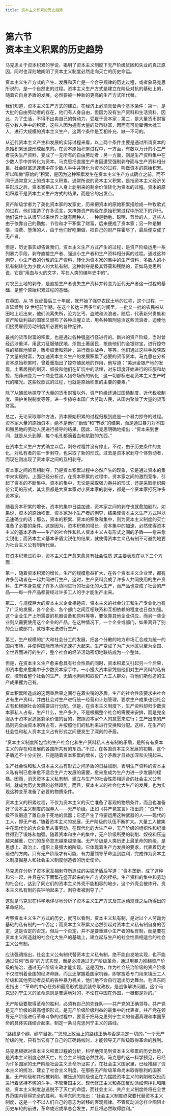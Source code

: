 ```yaml
---
title: 资本主义积累的历史趋势
---
```


# 第六节<br>**资本主义积累的历史趋势**

马克思关于资本积累的学说，揭明了资本主义制度下无产阶级贫困和失业的真正原因，同时也深刻地阐明了资本主义制度必然走向灭亡的历史命运。

资本主义生产方式的产生、发展和灭亡是一个合乎规律的历史过程，或者象马克思所说的，是一个自然史的过程。资本主义生产方式是建立在阶级对抗的基础上的，随着它自身矛盾的发展，必然要被一种新的更高的生产方式所代替。

我们知道，资本主义生产方式的建立，在经济上必须具备两个基本条件：第一，是大批的自由劳动者的存在，他们有人身自由，但因为没有生产资料和生活资料，因此，为了生活，不得不出卖自己的劳动力，受雇于资本家；第二，是大量货币财富在少数人手中的积累，这些人因为握有大量的货币财富，因而有可能雇佣大批工人，进行大规模的资本主义生产。这两个条件是互相补充、缺一不可的。

从近代资本主义产生和发展的实际过程来看，以上两个条件主要是通过所谓资本的原始积累迅速形成起来的。在资本原始积累过程中，一方面，有数以万计的小生产者丧失生产资料，变成了一无所有的自由劳动者；另一方面，则是生产资料集中在少数人手中并转化为资本。马克思把直接生产者因遭受强制剥夺而与生产资料相分离、社会财富迅速集中在少数人手中并转化为资本的过程，叫做资本的原始积累。所以叫做“原始的”积累，是因为这种积累发生在资本主义生产方式确立之前，而不同于通常意义上的资本主义积累。通常所说的资本主义积累，是指资本主义经济关系形成之后，资本家把从工人身上剥削来的剩余价值转化为资本的过程。资本的原始积累不是资本主义生产方式的结果，而是它的出发点。

资产阶级学者为了美化资本家的发家史，历来把资本的原始积累描绘成一种牧歌式的过程，他们捏造了许多谎言，来掩饰资产阶级在原始积累过程中所犯下的罪行。他们说什么从很早以来世界上就有两种人：一种是勤勉、聪明、节俭的人，这些人由于依靠自己的勤勉、节俭和才干积累了财富，后来便成了资本家；另一种是懒惰，浪费、堕落的人，由于他们好吃懒做，把自己的财产挥霍尽了，最后便变成了无产者。

但是，历史事实却告诉我们，资本主义生产方式产生的过程，是资产阶级运用一系列暴力手段，剥夺直接生产者、强迫小生产者和生产资料相分离的过程。通过这种剥夺，小生产者的分散的生产资料，转化为资本家的集中的生产资料，多数人的小私有制转化为少数人的大私有制。这种剥夺是极其野蛮和残酷的，正如马克思所说，它是“用血与火的文字，写在人类的编年史中的”。

对农民土地的剥夺，是直接生产者丧失生产资料并转变为近代无产者这一过程的基础，是整个原始积累过程的基础。

在英国，从 15 世纪最后三十年起，就开始了强夺农民土地的过程，这个过程，一直延续到 19 世纪前半期。在这个长达三百多年的时间里，一批又一批的农民被从田地上赶出来，他们流离失所，沦为乞丐、盗贼和流浪者。随后，代表新兴贵族和资产阶级利益的国家又颁布了各种血腥立法，用各种酷刑惩治这些流浪者，迫使他们接受雇佣劳动制度所必要的各种纪律。

最初的货币财富的积累，也是通过各种强盗行径进行的。新兴的资产阶级，当时曾经远涉重洋，用武力征服殖民地，杀戮土著居民，抢劫他们的金银财宝，进行掠夺性的殖民地贸易，贩卖奴隶和鸦片，进行商业战争，等等。他们通过这些手段获取了大量的财富，为加速资本主义生产的发展积累了必要的货币资本。马克思在分析资本原始积累时，曾着重指出了掠夺殖民地的作用，他写道：“美洲金银产地的发现，土著居民的剿灭、奴役和他们在矿坑中的活埋，对东印度开始进行的征服和劫掠，把非洲变为一个商业性黑人猎夺场所的转化：这一切都标志老资本主义生产时代的曙光。这些牧歌式的过程，也就是原始积累的主要的要素。”

除了从殖民地掠夺了大量的货币财富以外，资产阶级还通过国债制度、近代税收制度、保护关税制度等等，进一步掠夺本国广大劳动人民，从国内聚敛了大量的货币财富。

总之，无论采取哪种方法，资本原始积累的过程归根到底是一个暴力掠夺的过程。资本家大量的原始资本，绝不是他们“勤俭”和“节欲”的结果，而是通过暴力对本国和殖民地的劳动人民进行掠夺的结果。因此，马克思明确地指出：“资本来到世间，就是从头到脚，每个毛孔都滴着血和肮脏的东西。”

在资本主义生产方式确立以后，剥夺过程并没有停止。不过，由于历史条件的变化，对私有者的进一步剥夺，也采取了新的形式。过去是资本家剥夺个体劳动者，而现在则出现了资本家之间的互相剥夺。

资本家之间的互相剥夺，乃是资本积累过程中必然产生的现象，它是通过资本的集中来实现的。上面已经分析过，在资本积累的过程中，资本家之间的激烈竞争，引起了资本的不断集中。资本的集中，无论是采取强力吞并的形式，还是采取组织股份公司的形式，其实质都是大资本家对小资本家的剥夺，都是一个资本家打死许多资本家。

随着资本积累的增长，资本的集中日益加速，资本家之间的剥夺也就愈加剧烈。如果说，资本的原始积累、资本家对小生产者的剥夺，结果使资本主义生产方式得以迅速确立的话；那么，资本的积累、资本的积聚和集中，则为资本主义制度的灭亡准备了必要的条件。这是因为，资本积累的增长，资本集中的加速，必然使得资本主义的基本矛盾——生产的社会性和私人资本主义占有形式之间的矛盾——愈来愈尖锐化；而资本主义基本矛盾尖锐化的结果，就使得资本主义私有制不可避免地要为社会主义公有制所代替。

在资本积累过程中，资本主义生产愈来愈具有社会性质.这主要表现在以下三个方面：

第一，随着资本积累的增长，生产的规模愈益扩大，在各个资本主义企业里，都有许多劳动者在一起共同进行生产。这时，生产资料变成了许多人共同使用的生产资料，生产本身变成了许多人协同进行的社会化的大生产，而产品也变成了社会的产品——每一件产品都要经过许多工人的手才能生产出来。

第二，与规模巨大的资本主义企业相适应，资本主义的社会分工和生产专业化也有了广泛的发展，各个企业、各个部门之间互相联系和互相依赖的程度也日益加强。这个企业生产上所需要的机器设备和原料等等，要依靠其他企业供应，而另一些企业则又需要使用这个企业的产品。在这种情况下，一个企业或部门，如果离开了别的企业或部门，就根本无法进行生产。

第三，生产规模的扩大和社会分工的发展，把各个分散的地方市场汇合成为统一的国内市场，并使得国际市场也迅速扩大起来。生产变成了为广大地区以至为全国、全世界而进行的生产，整个社会的经济活动密切地联结成为一个整体。

但是，在资本主义生产愈来愈具有社会性质的同时，资本积累又引起另一个后果，即资本愈来愈集中于少数资本家手中。一小撮大资本家凭借他们对生产资料的私有权，控制着整个社会的生产，无情地剥削和奴役广大工人群众，将他们斯创造的生产成果攫为己有。

资本积累所造成的这两重后果之间存在着尖锐的矛盾。生产的社会性质要求由社会占有生产资料，并由社会对生产进行统一经营和计划管理，要求生产成果也归社会占有和根据社会的需要进行分配。但是，在资本主义制度下，生产资料却归少数资本家私人占有，生产什么，生产多少，不是根据整个社会的需要来安排，而是完全服从于资本家追逐剩余价值的目的，按照资本家个人的意愿来进行；生产出来的产品则完全由资本家所占有，并按照他们的私利来进行交换和分配。这样，在生产的社会性和私人资本主义占有形式之间便发生了深刻的矛盾。

“资本主义制度所包含的生产社会化和生产资料私人占有制的矛盾，是所有有资本主义的存在和发展的各国所共有的东西。”不过，在各国资本主义发展的初期，这个矛盾还不十分尖锐，只是随着资本积累的增长，这个矛盾才日益加深和尖锐起来。

生产社会性和私人资本主义占有形式之间矛盾的日益加剧，表明生产资料的资本主义私有制已愈来愈不适合生产力发展的需要，愈来愈成为生产力进一步发展的桎梏。因而，消灭资本主义私有制，建立与生产的社会性质相适合的社会主义公有制，就成为历史发展的必然趋势。而且，资本主义的社会化大生产的发展，也为实现这种变革准备了必要的物质条件。

资本主义的积累过程，不仅为资本主义的灭亡准备了客观的物质条件，而且也准备好了资本主义制度的掘墓人——无产阶级。正如《共产党宣言》指出的：“资产阶级不仅锻造了置自身于死地的武器；它还产生了将要运用这种武器的人——现代的工人，即无产者。”随着资本主义的发展，无产阶级的队伍不断扩大。大量工人被集中在现代化的大企业里从事劳动。在现代化的大生产中，无产阶级的组织性和纪律性得到了锻炼和加强。随着资本和生产的集中，无产阶级所受的剥削、奴役和压迫越来越重，它们的革命意志越来越坚强。无产阶级是人类历史上最革命的阶级，是思想上、政治上、组织上最强大的阶级。它体现着生产力发展的要求，代表着历史前进的方向。只有无产阶级才有可能、有力量领导革命达到胜利，完成作为资本主义制度掘墓人和社会主义制度创造者的历史使命。

马克思在分析了资本家互相剥夺所造成的尖锐矛盾后写道：“资本垄断，成了这种和它一起，并且在它下面繁花盛开起来的生产方式的桎梏。生产资料的集中和劳动的社会化，达到了同它们的资本主义外壳不能相容的地步。这个外壳会被炸开。资本主义私有制的丧钟响起来了。剥夺者被剥夺了。”

这就是马克思在科学地详尽地分析了资本主义生产方式及其运动规律之后所得出的革命结论。

考察资本主义生产方式的历史，就可以看到，资本主义私有制，是对以个人劳动为基础的私有制的一个否定；而资本主义积累又必然引起对资本主义私有制自身的否定，这是否定的否定。但后一个否定，并不是要重建小生产者的私有制，而是要在资本主义所造就的社会化大生产的基础上，建立起与生产的社会性质相适合的社会主义公有制。

应该强调指出，社会主义公有制代替资本主义私有制，绝不能自发地实现，也不能通过任何“改良”的方式实现，而是必须通过无产阶级革命，通过用暴力推翻资产阶级的统治，通过无产阶级专政才能实现。这是因为，作为社会统治阶级的资产阶级不仅控制着全国的经济命脉，而且还掌握着国家机器，即掌握着专门用来镇压工人阶级和其他劳动者反抗的各种暴力机关，他们绝不会自行退出历史舞台。毛泽东同志指出：“革命的中心任务和最高形式是武装夺取政权，是战争解决问题。这个马克思列宁生义的革命原则是普遍地对的，不论在中国在外国，一概都是对的。”

无产阶级要取得革命的胜利，必须有自己的先锋队——共产党的正确领导。共产党是无产阶级的最高组织形式，是无产阶级阶级利益的最集中的代表者。共产党在领导无产阶级进行革命斗争的过程中，要善于把马克思列宁主义的普遍真理和本国革命的具体实践结合起来，制定一条马克思列宁主义的路线。

“路线是个纲，纲举目张。”“思想上政治上的路线正确与否是决定一切的。”一个无产阶级的党，只有当它有了自己的正确路线时，才能领导无产阶级取得革命的胜利。

马克思根据对资本主义积累过程的分析，科学地预见到资本主义积累的历史趋势，是资本主义制度必然灭亡，社会主义制度必然胜利。马克思的这一科学预见，已经为许多国家的无产阶级社会主义革命所证实了。在社会主义国家里，已经推翻了资本主义的统治，建立了社会主义制度。在那些无产阶级革命尚未取得胜利的国家里，无产阶级和其他被剥削、被压迫的阶级也正在为摆脱资本主义的剥削和奴役而进行着坚持不懈的斗争。不管帝国主义、现代修正主义和各国反动派如何挣扎和阻挠，资本主义制度总逃脱不了灭亡的命运，而社会主义、共产主义制度终将在全世界范围内获得完全的胜利。毛泽东同志指出：“社会主义制度终究要代替资本主义制度，这是一个不以人们自己的意志为转移的客观规律。不管反动派怎样企图阻止历史车轮的前进，革命或迟或早总会发生，并且将必然取得胜利。”
